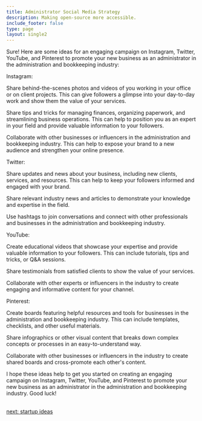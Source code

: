```yaml
---
title: Administrator Social Media Strategy
description: Making open-source more accessible.
include_footer: false
type: page
layout: single2
---
```


<p>
Sure! Here are some ideas for an engaging campaign on Instagram, Twitter, YouTube, and Pinterest to promote your new business as an administrator in the administration and bookkeeping industry:

Instagram:

Share behind-the-scenes photos and videos of you working in your office or on client projects. This can give followers a glimpse into your day-to-day work and show them the value of your services.

Share tips and tricks for managing finances, organizing paperwork, and streamlining business operations. This can help to position you as an expert in your field and provide valuable information to your followers.

Collaborate with other businesses or influencers in the administration and bookkeeping industry. This can help to expose your brand to a new audience and strengthen your online presence.

Twitter:

Share updates and news about your business, including new clients, services, and resources. This can help to keep your followers informed and engaged with your brand.

Share relevant industry news and articles to demonstrate your knowledge and expertise in the field.

Use hashtags to join conversations and connect with other professionals and businesses in the administration and bookkeeping industry.

YouTube:

Create educational videos that showcase your expertise and provide valuable information to your followers. This can include tutorials, tips and tricks, or Q&A sessions.

Share testimonials from satisfied clients to show the value of your services.

Collaborate with other experts or influencers in the industry to create engaging and informative content for your channel.

Pinterest:

Create boards featuring helpful resources and tools for businesses in the administration and bookkeeping industry. This can include templates, checklists, and other useful materials.

Share infographics or other visual content that breaks down complex concepts or processes in an easy-to-understand way.

Collaborate with other businesses or influencers in the industry to create shared boards and cross-promote each other's content.

I hope these ideas help to get you started on creating an engaging campaign on Instagram, Twitter, YouTube, and Pinterest to promote your new business as an administrator in the administration and bookkeeping industry. Good luck!

<br>
<a href="https://workdojos.com/administrators/startup">next: startup ideas</a>
</p>